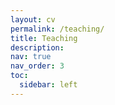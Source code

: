 ```yaml
---
layout: cv
permalink: /teaching/
title: Teaching
description: 
nav: true
nav_order: 3
toc:
  sidebar: left
---
```


